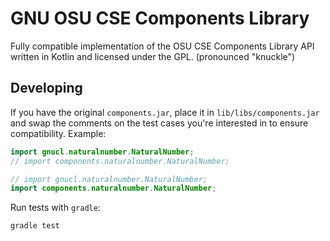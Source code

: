 # GNU OSU CSE Components Library

Fully compatible implementation of the OSU CSE Components Library API written in Kotlin and licensed under the GPL. (pronounced "knuckle")

## Developing

If you have the original `components.jar`, place it in `lib/libs/components.jar` and swap the comments on the test cases you're interested in to ensure compatibility. Example:

```java
import gnucl.naturalnumber.NaturalNumber;
// import components.naturalnumber.NaturalNumber;
```

```java
// import gnucl.naturalnumber.NaturalNumber;
import components.naturalnumber.NaturalNumber;
```

Run tests with `gradle`:

```
gradle test
```
